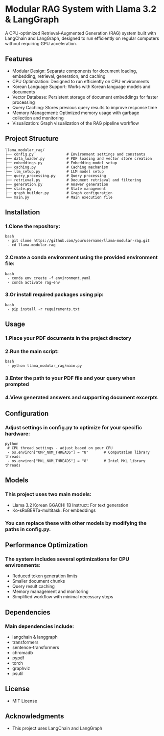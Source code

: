 # Modular RAG System with Llama 3.2 & LangGraph
A CPU-optimized Retrieval-Augmented Generation (RAG) system built with LangChain and LangGraph, designed to run efficiently on regular computers without requiring GPU acceleration.

## Features

- Modular Design: Separate components for document loading, embedding, retrieval, generation, and caching
- CPU Optimization: Designed to run efficiently on CPU environments
- Korean Language Support: Works with Korean language models and documents
- Vector Database: Persistent storage of document embeddings for faster processing
- Query Caching: Stores previous query results to improve response time
- Memory Management: Optimized memory usage with garbage collection and monitoring
- Visualization: Graph visualization of the RAG pipeline workflow


## Project Structure
```
llama_modular_rag/
├── config.py               # Environment settings and constants
├── data_loader.py          # PDF loading and vector store creation
├── embeddings.py           # Embedding model setup
├── caching.py              # Caching mechanism
├── llm_setup.py            # LLM model setup
├── query_processing.py     # Query processing
├── retrieval.py            # Document retrieval and filtering
├── generation.py           # Answer generation
├── state.py                # State management
├── graph_builder.py        # Graph configuration
└── main.py                 # Main execution file
```

## Installation


### 1.Clone the repository:
```
bash
 - git clone https://github.com/yourusername/llama-modular-rag.git
 - cd llama-modular-rag
```

### 2.Create a conda environment using the provided environment file:
```
bash
 - conda env create -f environment.yaml
 - conda activate rag-env
```

### 3.Or install required packages using pip:
```
bash
 - pip install -r requirements.txt
```

## Usage

### 1.Place your PDF documents in the project directory
### 2.Run the main script:

```
bash 
 - python llama_modular_rag/main.py
```

### 3.Enter the path to your PDF file and your query when prompted
### 4.View generated answers and supporting document excerpts

## Configuration
### Adjust settings in config.py to optimize for your specific hardware:
```
python
 # CPU thread settings - adjust based on your CPU
 - os.environ["OMP_NUM_THREADS"] = "8"       # Computation library threads
 - os.environ["MKL_NUM_THREADS"] = "8"       # Intel MKL library threads
```

## Models
### This project uses two main models:

- Llama 3.2 Korean GGACHI 1B Instruct: For text generation
- Ko-sRoBERTa-multitask: For embeddings

### You can replace these with other models by modifying the paths in config.py.
## Performance Optimization
### The system includes several optimizations for CPU environments:

- Reduced token generation limits
- Smaller document chunks
- Query result caching
- Memory management and monitoring
- Simplified workflow with minimal necessary steps

## Dependencies
### Main dependencies include:

- langchain & langgraph
- transformers
- sentence-transformers
- chromadb
- pypdf
- torch
- graphviz
- psutil

## License
- MIT License

## Acknowledgments
- This project uses LangChain and LangGraph